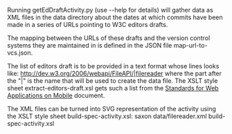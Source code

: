 Running getEdDraftActivity.py (use --help for details) will gather data as XML files in the data directory about the dates at which commits have been made in a series of URLs pointing to W3C editors drafts.

The mapping between the URLs of these drafts and the version control systems they are maintained in is defined in the JSON file map-url-to-vcs.json.

The list of editors draft is to be provided in a text format whose lines looks like:
http://dev.w3.org/2006/webapi/FileAPI/|filereader
where the part after the "|" is the name that will be used to create the data file. The XSLT style sheet extract-editors-draft.xsl gets such a list from the [Standards for Web Applications on Mobile](http://www.w3.org/Mobile/mobile-web-app-state/) document.

The XML files can be turned into SVG representation of the activity using the XSLT style sheet build-spec-activity.xsl:
 saxon data/filereader.xml build-spec-activity.xsl
